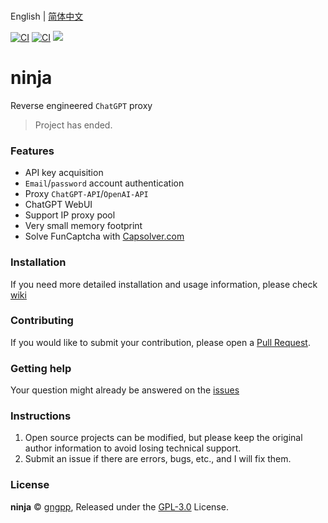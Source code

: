 <br>English | [简体中文](README_zh.md)

[![CI](https://github.com/gngpp/ninja/actions/workflows/CI.yml/badge.svg)](https://github.com/gngpp/ninja/actions/workflows/CI.yml)
[![CI](https://github.com/gngpp/ninja/actions/workflows/Release.yml/badge.svg)](https://github.com/gngpp/ninja/actions/workflows/Release.yml)
 <a target="_blank" href="https://github.com/gngpp/ninja/blob/main/LICENSE">
  <img src="https://img.shields.io/badge/license-GPL_3.0-blue.svg"/>
 </a>
# ninja

Reverse engineered `ChatGPT` proxy

> Project has ended.

### Features

- API key acquisition
- `Email`/`password` account authentication
- Proxy `ChatGPT-API`/`OpenAI-API`
- ChatGPT WebUI
- Support IP proxy pool
- Very small memory footprint
- Solve FunCaptcha with [Capsolver.com](https://dashboard.capsolver.com/passport/register?inviteCode=y7CtB_a-3X6d)

### Installation

If you need more detailed installation and usage information, please check [wiki](https://github.com/gngpp/ninja/wiki)

### Contributing

If you would like to submit your contribution, please open a [Pull Request](https://github.com/gngpp/ninja/pulls).

### Getting help

Your question might already be answered on the [issues](https://github.com/gngpp/ninja/issues)

### Instructions

1. Open source projects can be modified, but please keep the original author information to avoid losing technical support.
2. Submit an issue if there are errors, bugs, etc., and I will fix them.

### License

**ninja** © [gngpp](https://github.com/gngpp), Released under the [GPL-3.0](./LICENSE) License.
